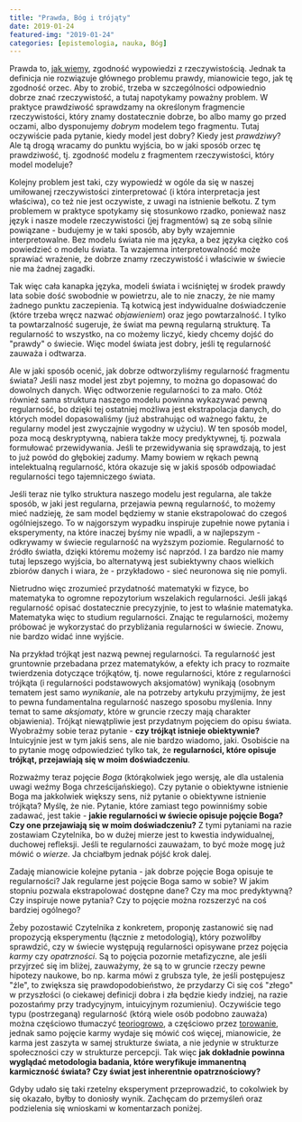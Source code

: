 ```yaml
---
title: "Prawda, Bóg i trójąty"
date: 2019-01-24
featured-img: "2019-01-24"
categories: [epistemologia, nauka, Bóg]
---
```


Prawda to, [jak wiemy][wiki-truth], zgodność wypowiedzi z rzeczywistością. Jednak ta definicja nie rozwiązuje głównego problemu prawdy, mianowicie tego, jak tę zgodność orzec. Aby to zrobić, trzeba w szczególności odpowiednio dobrze znać rzeczywistość, a tutaj napotykamy poważny problem. W praktyce prawdziwość sprawdzamy na określonym fragmencie rzeczywistości, który znamy dostatecznie dobrze, bo albo mamy go przed oczami, albo dysponujemy *dobrym* modelem tego fragmentu. Tutaj oczywiście pada pytanie, kiedy model jest dobry? Kiedy jest *prawdziwy*? Ale tą drogą wracamy do punktu wyjścia, bo w jaki sposób orzec tę prawdziwość, tj. zgodność modelu z fragmentem rzeczywistości, który model modeluje?

Kolejny problem jest taki, czy wypowiedź w ogóle da się w naszej umiłowanej rzeczywistości zinterpretować (i która interpretacja jest właściwa), co też nie jest oczywiste, z uwagi na istnienie bełkotu. Z tym problemem w praktyce spotykamy się stosunkowo rzadko, ponieważ nasz język i nasze modele rzeczywistości (jej fragmentów) są ze sobą silnie powiązane - budujemy je w taki sposób, aby były wzajemnie interpretowalne. Bez modelu świata nie ma języka, a bez języka ciężko coś powiedzieć o modelu świata.  Ta wzajemna interpretowalność może sprawiać wrażenie, że dobrze znamy rzeczywistość i właściwie w świecie nie ma żadnej zagadki.

Tak więc cała kanapka języka, modeli świata i wciśniętej w środek prawdy lata sobie dość swobodnie w powietrzu, ale to nie znaczy, że nie mamy żadnego punktu zaczepienia. Tą kotwicą jest indywidualne doświadczenie (które trzeba wręcz nazwać *objawieniem*) oraz jego powtarzalność. I tylko ta powtarzalność sugeruje, że świat ma pewną regularną strukturę. Ta regularność to wszystko, na co możemy liczyć, kiedy chcemy dojść do "prawdy" o świecie. Więc model świata jest dobry, jeśli tę regularność zauważa i odtwarza.

Ale w jaki sposób ocenić, jak dobrze odtworzyliśmy regularność fragmentu świata? Jeśli nasz model jest zbyt pojemny, to można go dopasować do dowolnych danych. Więc odtworzenie regularności to za mało. Otóż również sama struktura naszego modelu powinna wykazywać pewną regularność, bo dzięki tej ostatniej możliwa jest ekstrapolacja danych, do których model dopasowaliśmy (już abstrahując od ważnego faktu, że regularny model jest zwyczajnie wygodny w użyciu). W ten sposób model, poza mocą deskryptywną, nabiera także mocy predyktywnej, tj. pozwala formułować przewidywania. Jeśli te przewidywania się sprawdzają, to jest to już powód do głębokiej zadumy. Mamy bowiem w rękach pewną intelektualną regularność, która okazuje się w jakiś sposób odpowiadać regularności tego tajemniczego świata.

Jeśli teraz nie tylko struktura naszego modelu jest regularna, ale także sposób, w jaki jest regularna, przejawia pewną regularność, to możemy mieć nadzieję, że sam model będziemy w stanie ekstrapolować do czegoś ogólniejszego. To w najgorszym wypadku inspiruje zupełnie nowe pytania i eksperymenty, na które inaczej byśmy nie wpadli, a w najlepszym - odkrywamy w świecie regularność na wyższym poziomie. Regularność to źródło światła, dzięki któremu możemy isć naprzód. I za bardzo nie mamy tutaj lepszego wyjścia, bo alternatywą jest subiektywny chaos wielkich zbiorów danych i wiara, że - przykładowo - sieć neuronowa się nie pomyli.

Nietrudno więc zrozumieć przydatność matematyki w fizyce, bo matematyka to ogromne repozytorium wszelakich regularności. Jeśli jakąś regularność opisać dostatecznie precyzyjnie, to jest to właśnie matematyka. Matematyka więc to studium regularności. Znając te regularności, możemy próbować je wykorzystać do przybliżania regularności w świecie. Znowu, nie bardzo widać inne wyjście.

Na przykład trójkąt jest nazwą pewnej regularności. Ta regularność jest gruntownie przebadana przez matematyków, a efekty ich pracy to rozmaite twierdzenia dotyczące trójkątów, tj. nowe regularności, które z regularności trójkąta (i regularności podstawowych aksjomatów) wynikają (osobnym tematem jest samo *wynikanie*, ale na potrzeby artykułu przyjmijmy, że jest to pewna fundamentalna regularność naszego sposobu myślenia. Inny temat to same *aksjomaty*, które w gruncie rzeczy mają charakter objawienia). Trójkąt niewątpliwie jest przydatnym pojęciem do opisu świata. Wyobraźmy sobie teraz pytanie - **czy trójkąt istnieje obiektywnie?** Intuicyjnie jest w tym jakiś sens, ale nie bardzo wiadomo, jaki. Osobiście na to pytanie mogę odpowiedzieć tylko tak, że **regularności, które opisuje trójkąt, przejawiają się w moim doświadczeniu**.

Rozważmy teraz pojęcie *Boga* (którąkolwiek jego wersję, ale dla ustalenia uwagi weźmy Boga chrześcijańskiego). Czy pytanie o obiektywne istnienie Boga ma jakkolwiek większy sens, niż pytanie o obiektywne istnienie trójkąta? Myślę, że nie. Pytanie, które zamiast tego powinniśmy sobie zadawać, jest takie - **jakie regularności w świecie opisuje pojęcie Boga? Czy one przejawiają się w moim doświadczeniu?** Z tymi pytaniami na razie zostawiam Czytelnika, bo w dużej mierze jest to kwestia indywidualnej, duchowej refleksji. Jeśli te regularności zauważam, to być może mogę już mówić o *wierze*. Ja chciałbym jednak pójść krok dalej.

Zadaję mianowicie kolejne pytania - jak dobrze pojęcie Boga opisuje te regularności? Jak regularne jest pojęcie Boga samo w sobie? W jakim stopniu pozwala ekstrapolować dostępne dane? Czy ma moc predyktywną? Czy inspiruje nowe pytania? Czy to pojęcie można rozszerzyć na coś bardziej ogólnego?

Żeby pozostawić Czytelnika z konkretem, proponję zastanowić się nad propozycją eksperymentu (łącznie z metodologią), który pozwoliłby sprawdzić, czy w świecie występują regularności opisywane przez pojęcia *karmy* czy *opatrzności*. Są to pojęcia pozornie metafizyczne, ale jeśli przyjrzeć się im bliżej, zauważymy, że są to w gruncie rzeczy pewne hipotezy naukowe, bo np. karma mówi z grubsza tyle, że jeśli postępujesz "źle", to zwiększa się prawdopodobieństwo, że przydarzy Ci się coś "złego" w przyszłości (o ciekawej definicji dobra i zła będzie kiedy indziej, na razie pozostańmy przy tradycyjnym, intuicyjnym rozumieniu). Oczywiście tego typu (postrzeganą) regularność (którą wiele osób podobno zauważa) można częściowo tłumaczyć [teoriogrowo][plato-game_theory], a częściowo przez [torowanie][wiki-priming], jednak samo pojęcie karmy wydaje się mówić coś więcej, mianowicie, że karma jest zaszyta w samej strukturze świata, a nie jedynie w strukturze społeczności czy w strukturze percepcji. Tak więc **jak dokładnie powinna wyglądać metodologia badania, które weryfikuje immanentną karmiczność świata? Czy świat jest inherentnie opatrznościowy?** 

Gdyby udało się taki rzetelny eksperyment przeprowadzić, to cokolwiek by się okazało, byłby to doniosły wynik. Zachęcam do przemyśleń oraz podzielenia się wnioskami w komentarzach poniżej.


[wiki-truth]: https://en.wikipedia.org/wiki/Truth
[wiki-godel]: https://en.wikipedia.org/wiki/G%C3%B6del%27s_incompleteness_theorems
[plato-game_theory]: https://plato.stanford.edu/entries/game-ethics/
[wiki-priming]: https://en.wikipedia.org/wiki/Priming_(psychology)